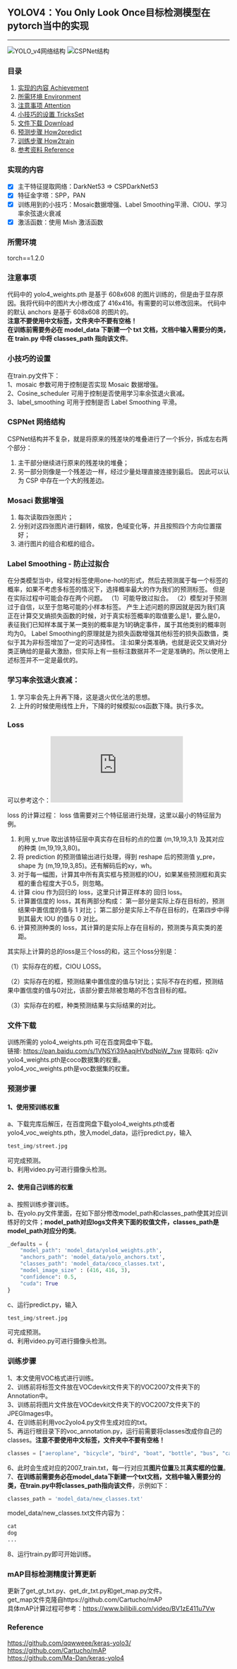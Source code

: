 ## YOLOV4：You Only Look Once目标检测模型在pytorch当中的实现
---
![YOLO_v4网络结构](./img/YOLO_v4_net.png)
![CSPNet结构](./img/CSPNet结构.png)

### 目录
1. [实现的内容 Achievement](#实现的内容)
2. [所需环境 Environment](#所需环境)
3. [注意事项 Attention](#注意事项)
4. [小技巧的设置 TricksSet](#小技巧的设置)
5. [文件下载 Download](#文件下载)
6. [预测步骤 How2predict](#预测步骤)
7. [训练步骤 How2train](#训练步骤)
8. [参考资料 Reference](#Reference)

### 实现的内容
- [x] 主干特征提取网络：DarkNet53 => CSPDarkNet53
- [x] 特征金字塔：SPP，PAN
- [x] 训练用到的小技巧：Mosaic数据增强、Label Smoothing平滑、CIOU、学习率余弦退火衰减
- [x] 激活函数：使用 Mish 激活函数

### 所需环境
torch==1.2.0

### 注意事项
代码中的 yolo4_weights.pth 是基于 608x608 的图片训练的，但是由于显存原因。我将代码中的图片大小修改成了 416x416。有需要的可以修改回来。 代码中的默认 anchors 是基于 608x608 的图片的。   
**注意不要使用中文标签，文件夹中不要有空格！**   
**在训练前需要务必在 model_data 下新建一个 txt 文档，文档中输入需要分的类，在 train.py 中将 classes_path 指向该文件**。  

### 小技巧的设置
在train.py文件下：   
1、mosaic 参数可用于控制是否实现 Mosaic 数据增强。   
2、Cosine_scheduler 可用于控制是否使用学习率余弦退火衰减。   
3、label_smoothing 可用于控制是否 Label Smoothing 平滑。

### CSPNet 网络结构
CSPNet结构并不复杂，就是将原来的残差块的堆叠进行了一个拆分，拆成左右两个部分：
1. 主干部分继续进行原来的残差块的堆叠；
2. 另一部分则像是一个残差边一样，经过少量处理直接连接到最后。
因此可以认为 CSP 中存在一个大的残差边。

### Mosaci 数据增强
1. 每次读取四张图片；
2. 分别对这四张图片进行翻转，缩放，色域变化等，并且按照四个方向位置摆好；
3. 进行图片的组合和框的组合。

### Label Smoothing - 防止过拟合
在分类模型当中，经常对标签使用one-hot的形式，然后去预测属于每一个标签的概率，如果不考虑多标签的情况下，选择概率最大的作为我们的预测标签。
但是在实际过程中可能会存在两个问题。
（1）可能导致过拟合。
（2）模型对于预测过于自信，以至于忽略可能的小样本标签。
产生上述问题的原因就是因为我们真正在计算交叉熵损失函数的时候，对于真实标签概率的取值要么是1，要么是0，表征我们已知样本属于某一类别的概率是为1的确定事件，属于其他类别的概率则均为0。
Label Smoothing的原理就是为损失函数增强其他标签的损失函数值，类似于其为非标签增加了一定的可选择性。
注:如果分类准确，也就是说交叉熵对分类正确给的是最大激励，但实际上有一些标注数据并不一定是准确的。所以使用上述标签并不一定是最优的。

### 学习率余弦退火衰减：
1. 学习率会先上升再下降，这是退火优化法的思想。
2. 上升的时候使用线性上升，下降的时候模拟cos函数下降。执行多次。

### Loss
可以参考这个：![YOLO V4 解析](https://www.cnblogs.com/cucwwb/p/13166288.html)

loss 的计算过程：
loss 值需要对三个特征层进行处理，这里以最小的特征层为例。
1. 利用 y_true 取出该特征层中真实存在目标的点的位置 (m,19,19,3,1) 及其对应的种类 (m,19,19,3,80)。
2. 将 prediction 的预测值输出进行处理，得到 reshape 后的预测值 y_pre，shape 为 (m,19,19,3,85)。还有解码后的xy，wh。
3. 对于每一幅图，计算其中所有真实框与预测框的IOU，如果某些预测框和真实框的重合程度大于0.5，则忽略。
4. 计算 ciou 作为回归的 loss，这里只计算正样本的 回归 loss。
5. 计算置信度的 loss，其有两部分构成：
   第一部分是实际上存在目标的，预测结果中置信度的值与 1 对比；
   第二部分是实际上不存在目标的，在第四步中得到其最大 IOU 的值与 0 对比。
6. 计算预测种类的 loss，其计算的是实际上存在目标的，预测类与真实类的差距。

其实际上计算的总的loss是三个loss的和，这三个loss分别是：

（1）实际存在的框，CIOU LOSS。

（2）实际存在的框，预测结果中置信度的值与1对比；实际不存在的框，预测结果中置信度的值与0对比，该部分要去除被忽略的不包含目标的框。

（3）实际存在的框，种类预测结果与实际结果的对比。

### 文件下载
训练所需的 yolo4_weights.pth 可在百度网盘中下载。  
链接: https://pan.baidu.com/s/1VNSYi39AaqjHVbdNpW_7sw 提取码: q2iv  
yolo4_weights.pth是coco数据集的权重。  
yolo4_voc_weights.pth是voc数据集的权重。

### 预测步骤
#### 1、使用预训练权重
a、下载完库后解压，在百度网盘下载yolo4_weights.pth或者yolo4_voc_weights.pth，放入model_data，运行predict.py，输入  
```python
test_img/street.jpg
```
可完成预测。  
b、利用video.py可进行摄像头检测。  

#### 2、使用自己训练的权重
a、按照训练步骤训练。  
b、在yolo.py文件里面，在如下部分修改model_path和classes_path使其对应训练好的文件；**model_path对应logs文件夹下面的权值文件，classes_path是model_path对应分的类**。  
```python
_defaults = {
    "model_path": 'model_data/yolo4_weights.pth',
    "anchors_path": 'model_data/yolo_anchors.txt',
    "classes_path": 'model_data/coco_classes.txt',
    "model_image_size" : (416, 416, 3),
    "confidence": 0.5,
    "cuda": True
}
```
c、运行predict.py，输入  
```python
test_img/street.jpg
```
可完成预测。  
d、利用video.py可进行摄像头检测。  

### 训练步骤
1、本文使用VOC格式进行训练。  
2、训练前将标签文件放在VOCdevkit文件夹下的VOC2007文件夹下的Annotation中。  
3、训练前将图片文件放在VOCdevkit文件夹下的VOC2007文件夹下的JPEGImages中。  
4、在训练前利用voc2yolo4.py文件生成对应的txt。  
5、再运行根目录下的voc_annotation.py，运行前需要将classes改成你自己的classes。**注意不要使用中文标签，文件夹中不要有空格！**   
```python
classes = ["aeroplane", "bicycle", "bird", "boat", "bottle", "bus", "car", "cat", "chair", "cow", "diningtable", "dog", "horse", "motorbike", "person", "pottedplant", "sheep", "sofa", "train", "tvmonitor"]
```
6、此时会生成对应的2007_train.txt，每一行对应其**图片位置**及其**真实框的位置**。  
7、**在训练前需要务必在model_data下新建一个txt文档，文档中输入需要分的类，在train.py中将classes_path指向该文件**，示例如下：   
```python
classes_path = 'model_data/new_classes.txt'    
```
model_data/new_classes.txt文件内容为：   
```python
cat
dog
...
```
8、运行train.py即可开始训练。

### mAP目标检测精度计算更新
更新了get_gt_txt.py、get_dr_txt.py和get_map.py文件。  
get_map文件克隆自https://github.com/Cartucho/mAP  
具体mAP计算过程可参考：https://www.bilibili.com/video/BV1zE411u7Vw

### Reference
https://github.com/qqwweee/keras-yolo3/  
https://github.com/Cartucho/mAP  
https://github.com/Ma-Dan/keras-yolo4  
